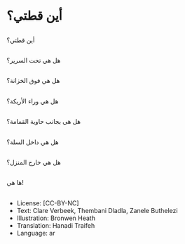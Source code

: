 # أين قطتي؟

##
أين قطتي؟

##
هل هي تحت السرير؟

##
هل هي فوق الخزانة؟

##
هل هي وراء الأريكة؟

##
هل هي بجانب حاوية القمامة؟

##
هل هي داخل السلة؟

##
هل هي خارج المنزل؟

##
ها هي!

##
* License: [CC-BY-NC]
* Text: Clare Verbeek, Thembani Dladla, Zanele Buthelezi
* Illustration: Bronwen Heath
* Translation: Hanadi Traifeh
* Language: ar
